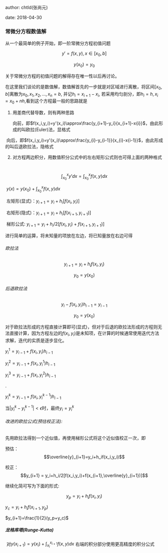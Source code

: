 author: chtld(张尚元)

date: 2018-04-30



### 常微分方程数值解

从一个最简单的例子开始，即一阶常微分方程初值问题

$$y'=f(x,y),x\in[x_0,b]$$

$$y(x_0)=y_0$$

关于常微分方程的初值问题的解得存在唯一性以后再讨论。

在这里我们谈论的是数值解，数值解首先的一步就是对区域进行离散，将区间$[x_0,b]$离散为$x_0,x_1,x_2,...,x_n=b$, 并记$h_i=x_{i+1}-x_i$, 若采用均匀剖分，即$h_i=h, x_i=x_0+nh$,看到这个方程最一般的思路就是

1. 用差商代替导数，则有两种思路

   向前，即$f(x_i,y_i)=y'(x_i)\approx\frac{y_{i+1}-y_i}{x_{i+1}-x{i}}$，由此形成的叫欧拉(Euler)法，显格式

​       向后，即$f(x_i,y_i)=y'(x_i)\approx\frac{y_{i}-y_{i-1}}{x_{i}-x{i-1}}$，由此形成的叫后退欧拉法，隐格式

2. 对方程两边积分，用数值积分公式中的左右矩形公式则也可得上面的两种格式

​       $$\int_{x_0}^xy'dx=\int_{x_0}^xf(x,y)dx$$

​        $y(x)=y(x_0)+\int_{x_0}^xf(x,y)dx$

​        左矩形(显式)：$y_{i+1}=y_{i}+h_i[f(x_i,y_i)]$

​        右矩形(隐式)：$y_{i+1}=y_i+h_i[f(x_{i+1},y_{i+1})]$

​        梯形公式: $y_{i+1} = y_i+h_i/2[f(x_i,y_i)+f(x_{i+1},y_{i+1})]$



进行简单的运算，将未知量的项放在左边，将已知量放在右边可得

###### 欧拉法

$$y_{i+1}=y_i+h_if(x_i,y_i)$$

$$y_0=y(x_0)$$

###### 后退欧拉法

$$y_i-f(x_i,y_i)h_{i-1}=y_{i-1}$$

$$y_0=y(x_0)$$

对于欧拉法形成的方程直接计算即可(显式)，但对于后退的欧拉法形成的方程则无法直接计算，因为方程左边的$f(x_i,y_i)$是未知项，在计算的时候通常使用迭代方法求解，迭代的实质是逐步显化。

$y_i^1=y_{i-1}+f(x_i,y_i)h_{i-1}$

$y_i^2=y_{i-1}+f(x_i,y_i^1)h_{i-1}$

$y_i^3=y_{i-1}+f(x_i,y_i^2)h_{i-1}$

.

$y_i^k=y_{i-1}+f(x_i,y_i^{k-1})h_{i-1}$

当$|y_i^k-y_i^{k-1}|<\epsilon$时，最终$y_i=y_i^k$



###### 改进的欧拉公式(预估校正法):

先用欧拉法得到一个近似值，再使用梯形公式将这个近似值校正一次，即

预估：$$\overline{y}_{i+1}=y_i+h_if(x_i,y_i)$$

校正：$$y_{i+1} = y_i+h_i/2[f(x_i,y_i)+f(x_{i+1},\overline{y}_{i+1})]$$

继续化简可写为下面的形式:

$$y_p=y_i+h_if(x_i,y_i)$$

$y_c=y_i+h_if(x_{i+1},y_p)$

$y_{i+1}=\frac{1}{2}(y_p+y_c)$





##### 龙格库塔(Runge-Kutta)

​        对$y(x_{i+1})=y(x_i)+\int_{x_i}^{x_{i+1}}f(x,y)dx$ 右端的积分部分使用更高精度的积分公式

